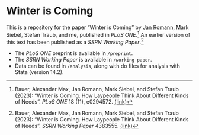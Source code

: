 # Winter is Coming

This is a repository for the paper “Winter is Coming” by [Jan Romann](https://github.com/JKRhb), Mark Siebel, Stefan Traub, and me, published in _PLoS ONE_.[^1] An earlier version of this text has been published as a _SSRN Working Paper_.[^2]

- The _PLoS ONE_ preprint is available in `/preprint`.
- The _SSRN Working Paper_ is available in `/working paper`.
- Data can be found in `/analysis`, along with do files for analysis with Stata (version 14.2).

[^1]: Bauer, Alexander Max, Jan Romann, Mark Siebel, and Stefan Traub (2023): “Winter is Coming. How Laypeople Think About Different Kinds of Needs”. _PLoS ONE_ 18 (11), e0294572. [(link)](https://journals.plos.org/plosone/article?id=10.1371/journal.pone.0294572)
[^2]: Bauer, Alexander Max, Jan Romann, Mark Siebel, and Stefan Traub (2023): “Winter is Coming. How Laypeople Think About Different Kinds of Needs”. _SSRN Working Paper_ 4383555. [(link)](https://ssrn.com/abstract=4383555)
